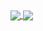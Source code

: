 <a href="https://github.com/satmyx/satmyx">
  <img align="center" src="https://github-readme-stats.vercel.app/api?username=anuraghazra&show_icons=true&theme=radical"/>
</a>
<a href="https://github.com/satmyx/satmyx">
  <img align="center" src="https://github-readme-stats.vercel.app/api/pin/?username=anuraghazra&repo=convoychat" />
</a>

